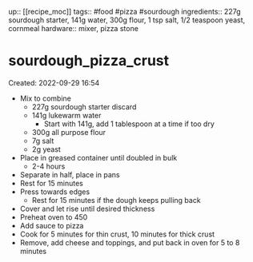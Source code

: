 up:: [[recipe_moc]]
tags:: #food #pizza #sourdough
ingredients:: 227g sourdough starter, 141g water, 300g flour, 1 tsp salt, 1/2 teaspoon yeast, cornmeal
hardware:: mixer, pizza stone

# sourdough_pizza_crust

Created: 2022-09-29 16:54

- Mix to combine
	- 227g sourdough starter discard
	- 141g lukewarm water
		- Start with 141g, add 1 tablespoon at a time if too dry
	- 300g all purpose flour
	- 7g salt
	- 2g yeast
- Place in greased container until doubled in bulk
	- 2-4 hours
- Separate in half, place in pans
- Rest for 15 minutes
- Press towards edges
	- Rest for 15 minutes if the dough keeps pulling back
- Cover and let rise until desired thickness
- Preheat oven to 450
- Add sauce to pizza
- Cook for 5 minutes for thin crust, 10 minutes for thick crust
- Remove, add cheese and toppings, and put back in oven for 5 to 8 minutes
